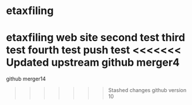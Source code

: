 # etaxfiling
etaxfiling web site
second test
third test
fourth test
push test
<<<<<<< Updated upstream
github merger4
=======
github merger14
>>>>>>> Stashed changes
github version 10
